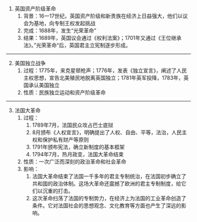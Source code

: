1. 英国资产阶级革命
	1. 背景：16一17世纪，英国资产阶级和新贵族在经济上日益强大，他们以议会为基地，向专制王权发起挑战
	2. 完成：1688年，发生“光荣革命”
	3. 结果：1689年，英国议会通过《权利法案》；1701年又通过《王位继承法》。”光荣革命“后，英国君主立宪制逐步形成。
 ---
2. 美国独立战争
	1. 过程：1775年，来克星顿枪声；1776年，发表《独立宣言》，阐述了人民主权思想，宣告北美殖民地脱离英国独立；1781年英军投降，1783年，英国承认美国独立
	2. 性质：民族独立运动和资产阶级革命
 ---
3. 法国大革命
	1. 过程：
		1. 1789年7月，法国民众攻占巴士底狱
		2. 8月颁布《人权宣言》，明确提出了人权、自由、平等，法治，人民主权和保护私有财产等原则
		3. 1791年颁布宪法，确立新制度的基本框架
		4. 1794年7月，热月政变，法国大革命结束
	2. 性质：一次广泛而深刻的政治革命和社会革命
	3. 影响：
		1. 法国大革命结束了法国一千多年的君主专制统治，在法国初步确立了共和国的政治体制。这场大革命还震撼了欧洲的君主专制制度，给它们以沉重的打击。
		2. 这次革命扫荡了法国的专制势力，在经济上为法国的工业革命创造了条件。它对法国社会的思想观念、文化教育等方面也产生了深远的影响。